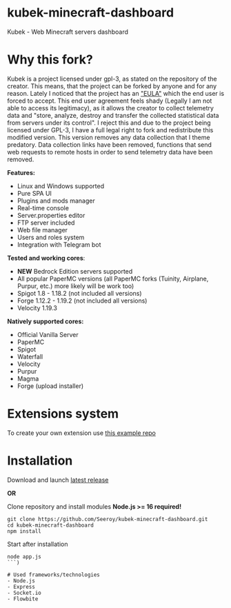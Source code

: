 # kubek-minecraft-dashboard
Kubek - Web Minecraft servers dashboard

# Why this fork?
Kubek is a project licensed under gpl-3, as stated on the repository of the creator. This means, that the project can be forked by anyone and for any reason. Lately I noticed that the project has an ["EULA"](https://kubek.seeroy.ru/eula_en.html) which the end user is forced to accept. This end user agreement feels shady (Legally I am not able to access its legitimacy), as it allows the creator to collect telemetry data and "store, analyze, destroy and transfer the collected statistical data from servers under its control". I reject this and due to the project being licensed under GPL-3, I have a full legal right to fork and redistribute this modified version. This version removes any data collection that I theme predatory. Data collection links have been removed, functions that send web requests to remote hosts in order to send telemetry data have been removed. 

**Features:**
- Linux and Windows supported
- Pure SPA UI
- Plugins and mods manager
- Real-time console
- Server.properties editor
- FTP server included
- Web file manager
- Users and roles system
- Integration with Telegram bot

**Tested and working cores**:
- **NEW** Bedrock Edition servers supported
- All popular PaperMC versions (all PaperMC forks (Tuinity, Airplane, Purpur, etc.) more likely will be work too)
- Spigot 1.8 - 1.18.2 (not included all versions)
- Forge 1.12.2 - 1.19.2 (not included all versions)
- Velocity 1.19.3

**Natively supported cores:**
- Official Vanilla Server
- PaperMC
- Spigot
- Waterfall
- Velocity
- Purpur
- Magma
- Forge (upload installer)

# Extensions system

To create your own extension use [this example repo](https://github.com/Seeroy/kubek-extension-example)

# Installation

Download and launch [latest release](https://github.com/Seeroy/kubek-minecraft-dashboard/releases/latest)

**OR**

Clone repository and install modules
**Node.js >= 16 required!**
```
git clone https://github.com/Seeroy/kubek-minecraft-dashboard.git
cd kubek-minecraft-dashboard
npm install
```

Start after installation
```
node app.js
```)

# Used frameworks/technologies
- Node.js
- Express
- Socket.io
- Flowbite
